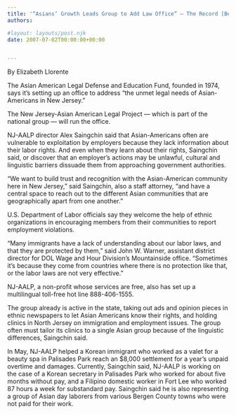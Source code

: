 ```yaml
---
title: '“Asians’ Growth Leads Group to Add Law Office” – The Record [Bergen, NJ]'
authors: 

#layout: layouts/post.njk
date: 2007-07-02T00:00:00+00:00


---
```


By Elizabeth Llorente

The Asian American Legal Defense and Education Fund, founded in 1974, says it’s setting up an office to address “the unmet legal needs of Asian-Americans in New Jersey.”

The New Jersey-Asian American Legal Project — which is part of the national group — will run the office.

NJ-AALP director Alex Saingchin said that Asian-Americans often are vulnerable to exploitation by employers because they lack information about their labor rights. And even when they learn about their rights, Saingchin said, or discover that an employer’s actions may be unlawful, cultural and linguistic barriers dissuade them from approaching government authorities.

“We want to build trust and recognition with the Asian-American community here in New Jersey,” said Saingchin, also a staff attorney, “and have a central space to reach out to the different Asian communities that are geographically apart from one another.” 

U.S. Department of Labor officials say they welcome the help of ethnic organizations in encouraging members from their communities to report employment violations.

“Many immigrants have a lack of understanding about our labor laws, and that they are protected by them,” said John W. Warner, assistant district director for DOL Wage and Hour Division’s Mountainside office. “Sometimes it’s because they come from countries where there is no protection like that, or the labor laws are not very effective.”

NJ-AALP, a non-profit whose services are free, also has set up a multilingual toll-free hot line 888-406-1555. 

The group already is active in the state, taking out ads and opinion pieces in ethnic newspapers to let Asian Americans know their rights, and holding clinics in North Jersey on immigration and employment issues. The group often must tailor its clinics to a single Asian group because of the linguistic differences, Saingchin said.

In May, NJ-AALP helped a Korean immigrant who worked as a valet for a beauty spa in Palisades Park reach an $8,000 settlement for a year’s unpaid overtime and damages. Currently, Saingchin said, NJ-AALP is working on the case of a Korean secretary in Palisades Park who worked for about five months without pay, and a Filipino domestic worker in Fort Lee who worked 87 hours a week for substandard pay. Saingchin said he is also representing a group of Asian day laborers from various Bergen County towns who were not paid for their work.
